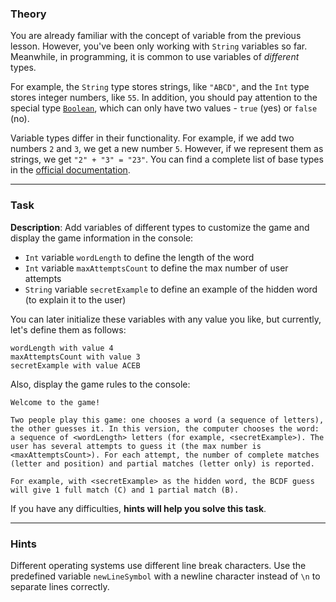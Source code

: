 ### Theory

You are already familiar with the concept of variable from the previous lesson. 
However, you've been only working with `String` variables so far.
Meanwhile, in programming, it is common to use variables of _different_ types.

For example, the `String` type stores strings, like `"ABCD"`, 
and the `Int` type stores integer numbers, like `55`.
In addition, you should pay attention to 
the special type [`Boolean`](https://kotlinlang.org/docs/basic-types.html#booleans), 
which can only have two values - `true` (yes) or `false` (no).

Variable types differ in their functionality. For example, 
if we add two numbers `2` and `3`, we get a new number `5`. 
However, if we represent them as strings, we get `"2" + "3" = "23"`.
You can find a complete list of base types in the [official documentation](https://kotlinlang.org/docs/basic-types.html).

___

### Task

**Description**: Add variables of different types to customize the game 
and display the game information in the console:
- `Int` variable `wordLength` to define the length of the word
- `Int` variable `maxAttemptsCount` to define the max number of user attempts
- `String` variable `secretExample` to define an example of the hidden word (to explain it to the user)

You can later initialize these variables with any value you like, but currently, let's define them as follows:
```text
wordLength with value 4
maxAttemptsCount with value 3
secretExample with value ACEB
```

Also, display the game rules to the console:
```text
Welcome to the game! 

Two people play this game: one chooses a word (a sequence of letters), the other guesses it. In this version, the computer chooses the word: a sequence of <wordLength> letters (for example, <secretExample>). The user has several attempts to guess it (the max number is <maxAttemptsCount>). For each attempt, the number of complete matches (letter and position) and partial matches (letter only) is reported. 

For example, with <secretExample> as the hidden word, the BCDF guess will give 1 full match (C) and 1 partial match (B).
```

If you have any difficulties, **hints will help you solve this task**.

----

### Hints

<div class="hint" title="Line breaks in different OS">

  Different operating systems use different line break characters. 
  Use the predefined variable `newLineSymbol` with a newline character instead of `\n` to 
  separate lines correctly.
</div>
